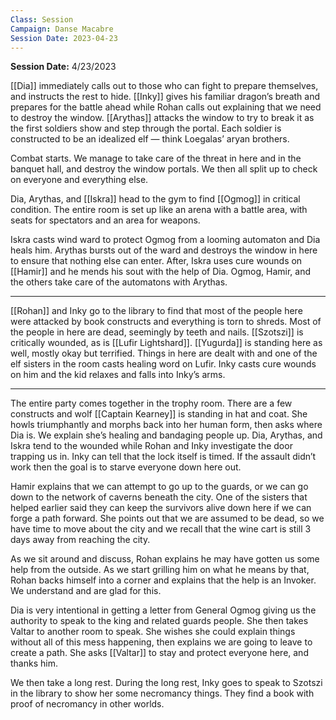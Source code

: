 ```yaml
---
Class: Session
Campaign: Danse Macabre
Session Date: 2023-04-23
---
```

**Session Date:** 4/23/2023

[[Dia]] immediately calls out to those who can fight to prepare themselves, and instructs the rest to hide. [[Inky]] gives his familiar dragon’s breath and prepares for the battle ahead while Rohan calls out explaining that we need to destroy the window. [[Arythas]] attacks the window to try to break it as the first soldiers show and step through the portal. Each soldier is constructed to be an idealized elf — think Loegalas’ aryan brothers.

Combat starts. We manage to take care of the threat in here and in the banquet hall, and destroy the window portals. We then all split up to check on everyone and everything else.

Dia, Arythas, and [[Iskra]] head to the gym to find [[Ogmog]] in critical condition. The entire room is set up like an arena with a battle area, with seats for spectators and an area for weapons.

Iskra casts wind ward to protect Ogmog from a looming automaton and Dia heals him. Arythas bursts out of the ward and destroys the window in here to ensure that nothing else can enter. After, Iskra uses cure wounds on [[Hamir]] and he mends his sout with the help of Dia. Ogmog, Hamir, and the others take care of the automatons with Arythas.

---

[[Rohan]] and Inky go to the library to find that most of the people here were attacked by book constructs and everything is torn to shreds. Most of the people in here are dead, seemingly by teeth and nails. [[Szotszi]] is critically wounded, as is [[Lufir Lightshard]]. [[Yugurda]] is standing here as well, mostly okay but terrified. Things in here are dealt with and one of the elf sisters in the room casts healing word on Lufir. Inky casts cure wounds on him and the kid relaxes and falls into Inky’s arms.

---

The entire party comes together in the trophy room. There are a few constructs and wolf [[Captain Kearney]] is standing in hat and coat. She howls triumphantly and morphs back into her human form, then asks where Dia is. We explain she’s healing and bandaging people up. Dia, Arythas, and Iskra tend to the wounded while Rohan and Inky investigate the door trapping us in. Inky can tell that the lock itself is timed. If the assault didn’t work then the goal is to starve everyone down here out.

Hamir explains that we can attempt to go up to the guards, or we can go down to the network of caverns beneath the city. One of the sisters that helped earlier said they can keep the survivors alive down here if we can forge a path forward. She points out that we are assumed to be dead, so we have time to move about the city and we recall that the wine cart is still 3 days away from reaching the city.

As we sit around and discuss, Rohan explains he may have gotten us some help from the outside. As we start grilling him on what he means by that, Rohan backs himself into a corner and explains that the help is an Invoker. We understand and are glad for this.

Dia is very intentional in getting a letter from General Ogmog giving us the authority to speak to the king and related guards people. She then takes Valtar to another room to speak. She wishes she could explain things without all of this mess happening, then explains we are going to leave to create a path. She asks [[Valtar]] to stay and protect everyone here, and thanks him.

We then take a long rest. During the long rest, Inky goes to speak to Szotszi in the library to show her some necromancy things. They find a book with proof of necromancy in other worlds.
